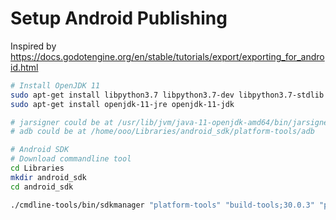 Setup Android Publishing
========================

Inspired by https://docs.godotengine.org/en/stable/tutorials/export/exporting_for_android.html

```bash
# Install OpenJDK 11
sudo apt-get install libpython3.7 libpython3.7-dev libpython3.7-stdlib
sudo apt-get install openjdk-11-jre openjdk-11-jdk

# jarsigner could be at /usr/lib/jvm/java-11-openjdk-amd64/bin/jarsigner
# adb could be at /home/ooo/Libraries/android_sdk/platform-tools/adb

# Android SDK
# Download commandline tool
cd Libraries
mkdir android_sdk
cd android_sdk

./cmdline-tools/bin/sdkmanager "platform-tools" "build-tools;30.0.3" "platforms;android-31" "cmdline-tools;latest" "cmake;3.10.2.4988404" "ndk;21.4.7075529"
```
